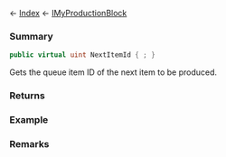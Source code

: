 ← [Index](Api-Index) ← [IMyProductionBlock](Sandbox.ModAPI.Ingame.IMyProductionBlock)

### Summary

```csharp
public virtual uint NextItemId { ; }
```

Gets the queue item ID of the next item to be produced.

### Returns

### Example

### Remarks

